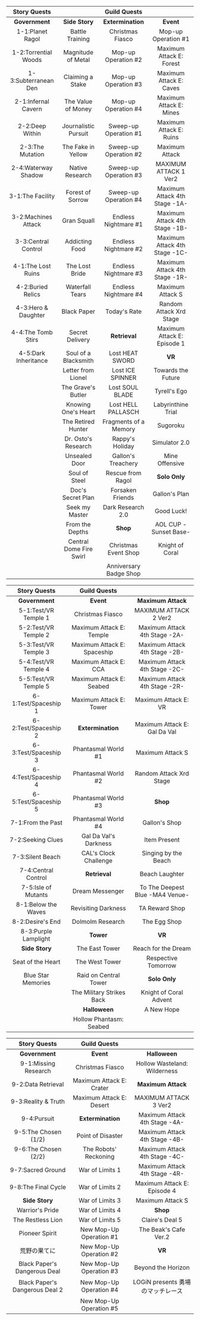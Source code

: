 |**Story Quests**||**Guild Quests**||
|:---:|:---:|:---:|:---:|      
|**Government**|**Side Story**|**Extermination**|**Event**|
|1-1:Planet Ragol	 |   Battle Training	  |     Christmas Fiasco	  |    Mop-up Operation #1|
|1-2:Torrential Woods|	Magnitude of Metal	  | Mop-up Operation #2	      |Maximum Attack E: Forest|
|1-3:Subterranean Den|	Claiming a Stake	  | Mop-up Operation #3	      |Maximum Attack E: Caves|
|2-1:Infernal Cavern|	The Value of Money	  | Mop-up Operation #4	      |Maximum Attack E: Mines|
|2-2:Deep Within	 |  Journalistic Pursuit|	Sweep-up Operation #1	  |Maximum Attack E: Ruins|
|2-3:The Mutation	 |   The Fake in Yellow	  | Sweep-up Operation #2	  |Maximum Attack|
|2-4:Waterway Shadow|	 Native Research	  |     Sweep-up Operation #3|    MAXIMUM ATTACK 1 Ver2|
|3-1:The Facility	 |   Forest of Sorrow	  | Sweep-up Operation #4	  |Maximum Attack 4th Stage -1A-|
|3-2:Machines Attack|	    Gran Squall	      | Endless     Nightmare #1|Maximum Attack 4th Stage -1B-|
|3-3:Central Control|	    Addicting Food	  |     Endless Nightmare #2|    Maximum Attack 4th Stage -1C-|
|4-1:The Lost Ruins	 |   The Lost Bride	      | Endless Nightmare #3	  |Maximum Attack 4th Stage -1R-|
|4-2:Buried Relics	 |   Waterfall Tears	  |     Endless Nightmare #4|    Maximum Attack S|
|4-3:Hero & Daughter|	    Black Paper	      |     Today's Rate	      |    Random Attack Xrd Stage|
|4-4:The Tomb Stirs	 |   Secret Delivery	  |     **Retrieval**	          |    Maximum Attack E: Episode 1|
|4-5:Dark Inheritance|	Soul of a Blacksmith|	Lost HEAT SWORD	          |**VR**|
|                    |    Letter from Lionel|	    Lost ICE SPINNER	  |    Towards the Future|
|                    |    The Grave's Butler|	    Lost SOUL BLADE	      |    Tyrell's Ego|
|                    |    Knowing One's Heart|	    Lost HELL PALLASCH	  |    Labyrinthine Trial|
|                    |    The Retired Hunter|	    Fragments of a Memory|    Sugoroku|
|                    |    Dr. Osto's Research|	    Rappy's Holiday	      |    Simulator 2.0|
|                    |    Unsealed Door	      |    Gallon's Treachery	  |    Mine Offensive|
|                    |    Soul of Steel	      |   Rescue from Ragol	      |**Solo Only**|
|                    |    Doc's Secret Plan	  |     Forsaken Friends	  |    Gallon's Plan|
|                    |    Seek my Master	  |     Dark Research 2.0	  |    Good Luck!|
|                    |    From the Depths	  |     **Shop**	              |    AOL CUP -Sunset Base-|
|                    |    Central Dome Fire Swirl|	Christmas Event Shop|    Knight of Coral|
|                    |                           |    Anniversary Badge Shop|	|





|**Story Quests**|	**Guild Quests**||	
|:---:|:---:|:---:|
|**Government**	|**Event**	|**Maximum Attack**|
|5-1:Test/VR Temple 1|	Christmas Fiasco	       | MAXIMUM ATTACK 2 Ver2|
|5-2:Test/VR Temple 2|	Maximum Attack E: Temple|	Maximum Attack 4th Stage -2A-|
|5-3:Test/VR Temple 3|	Maximum Attack E: Spaceship|	Maximum Attack 4th Stage -2B-|
|5-4:Test/VR Temple 4|	Maximum Attack E: CCA	   | Maximum Attack 4th Stage -2C-|
|5-5:Test/VR Temple 5|	Maximum Attack E: Seabed|	Maximum Attack 4th Stage -2R-|
|6-1:Test/Spaceship 1|	Maximum Attack E: Tower	   | Maximum Attack E: VR|
|6-2:Test/Spaceship 2|	**Extermination**	       | Maximum Attack E: Gal Da Val|
|6-3:Test/Spaceship 3|	Phantasmal World #1	       | Maximum Attack S|
|6-4:Test/Spaceship 4|	Phantasmal World #2	       |  Random Attack Xrd Stage|
|6-5:Test/Spaceship 5|	Phantasmal World #3	        | **Shop**|
|7-1:From the Past	 |   Phantasmal World #4	     |   Gallon's Shop|
|7-2:Seeking Clues	 |   Gal Da Val's Darkness	     |   Item Present|
|7-3:Silent Beach	 |   CAL's Clock Challenge	     |   Singing by the Beach|
|7-4:Central Control|	**Retrieval**	             |   Beach Laughter|
|7-5:Isle of Mutants|	Dream Messenger	             |   To The Deepest Blue -MA4 Venue-|
|8-1:Below the Waves|	Revisiting Darkness	         |   TA Reward Shop|
|8-2:Desire's End	 |   Dolmolm Research	         |   The Egg Shop|
|8-3:Purple Lamplight|	**Tower**	                 |   **VR**|
|**Side Story**	     |   The East Tower	             |       Reach for the Dream|
|Seat of the Heart	 |   The West Tower	             |       Respective Tomorrow|
|Blue Star Memories	 |   Raid on Central Tower	     |       **Solo Only**|
|	                 |   The Military Strikes Back	 |      Knight of Coral Advent|
|	                 |   **Halloween**	             |      A New Hope|
|	                 |   Hollow Phantasm: Seabed	||






|**Story Quests**|	**Guild Quests**||	
|:---:|:---:|:---:|
|**Government**	                |**Event**	              | **Halloween**|
|9-1:Missing Research	        |Christmas Fiasco	      | Hollow Wasteland: Wilderness|
|9-2:Data Retrieval	            |Maximum Attack E: Crater |	**Maximum Attack**|
|9-3:Reality & Truth	        |Maximum Attack E: Desert |	MAXIMUM ATTACK 3 Ver2|
|9-4:Pursuit	                |**Extermination**	      | Maximum Attack 4th Stage -4A-|
|9-5:The Chosen (1/2)	        |Point of Disaster	      | Maximum Attack 4th Stage -4B-|
|9-6:The Chosen (2/2)	        |The Robots' Reckoning	  | Maximum Attack 4th Stage -4C-|
|9-7:Sacred Ground	            |War of Limits 1	      | Maximum Attack 4th Stage -4R-|
|9-8:The Final Cycle	        |War of Limits 2	      |Maximum Attack E: Episode 4|
|**Side Story**	                |War of Limits 3	      |Maximum Attack S|
|Warrior's Pride	            |War of Limits 4	      |**Shop**|
|The Restless Lion	            |War of Limits 5	      |Claire's Deal 5|
|Pioneer Spirit	                |New Mop-Up Operation #1  |The Beak's Cafe Ver.2|
|荒野の果てに	                    |New Mop-Up Operation #2  |**VR**|
|Black Paper's Dangerous Deal	|New Mop-Up Operation #3  |Beyond the Horizon|
|Black Paper's Dangerous Deal 2	|New Mop-Up Operation #4  |LOGiN presents 勇場のマッチレース|
	                            |New Mop-Up Operation #5  |	|
		